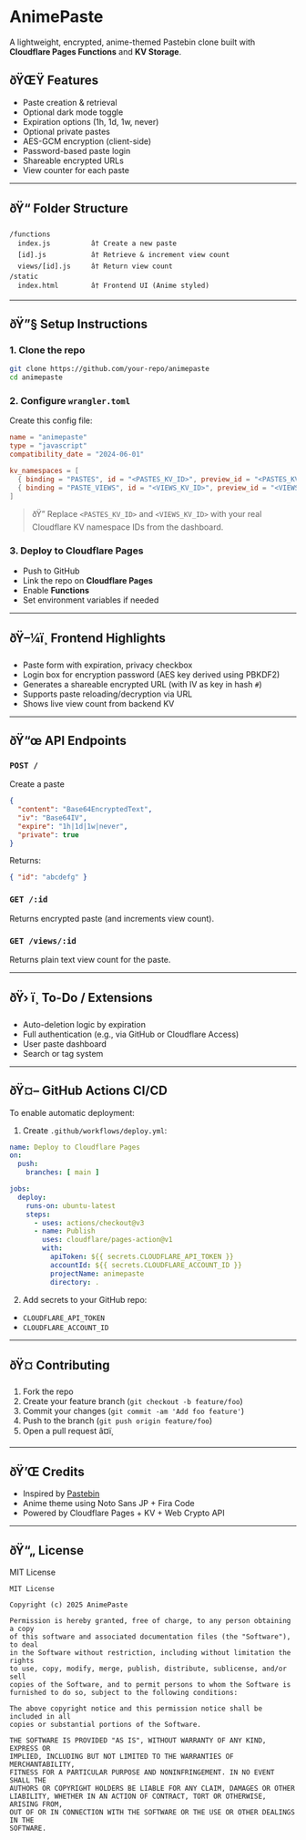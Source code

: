 # AnimePaste

A lightweight, encrypted, anime-themed Pastebin clone built with **Cloudflare Pages Functions** and **KV Storage**.

## ðŸŒŸ Features

- Paste creation & retrieval
- Optional dark mode toggle
- Expiration options (1h, 1d, 1w, never)
- Optional private pastes
- AES-GCM encryption (client-side)
- Password-based paste login
- Shareable encrypted URLs
- View counter for each paste

---

## ðŸ“ Folder Structure

```
/functions
  index.js          â† Create a new paste
  [id].js           â† Retrieve & increment view count
  views/[id].js     â† Return view count
/static
  index.html        â† Frontend UI (Anime styled)
```

---

## ðŸ”§ Setup Instructions

### 1. Clone the repo

```bash
git clone https://github.com/your-repo/animepaste
cd animepaste
```

### 2. Configure `wrangler.toml`

Create this config file:

```toml
name = "animepaste"
type = "javascript"
compatibility_date = "2024-06-01"

kv_namespaces = [
  { binding = "PASTES", id = "<PASTES_KV_ID>", preview_id = "<PASTES_KV_ID>" },
  { binding = "PASTE_VIEWS", id = "<VIEWS_KV_ID>", preview_id = "<VIEWS_KV_ID>" }
]
```

> ðŸ” Replace `<PASTES_KV_ID>` and `<VIEWS_KV_ID>` with your real Cloudflare KV namespace IDs from the dashboard.

### 3. Deploy to Cloudflare Pages

- Push to GitHub
- Link the repo on **Cloudflare Pages**
- Enable **Functions**
- Set environment variables if needed

---

## ðŸ–¼ï¸ Frontend Highlights

- Paste form with expiration, privacy checkbox
- Login box for encryption password (AES key derived using PBKDF2)
- Generates a shareable encrypted URL (with IV as key in hash `#`)
- Supports paste reloading/decryption via URL
- Shows live view count from backend KV

---

## ðŸ“œ API Endpoints

### `POST /`

Create a paste

```json
{
  "content": "Base64EncryptedText",
  "iv": "Base64IV",
  "expire": "1h|1d|1w|never",
  "private": true
}
```

Returns:

```json
{ "id": "abcdefg" }
```

### `GET /:id`

Returns encrypted paste (and increments view count).

### `GET /views/:id`

Returns plain text view count for the paste.

---

## ðŸ› ï¸ To-Do / Extensions

- Auto-deletion logic by expiration
- Full authentication (e.g., via GitHub or Cloudflare Access)
- User paste dashboard
- Search or tag system

---

## ðŸ¤– GitHub Actions CI/CD

To enable automatic deployment:

1. Create `.github/workflows/deploy.yml`:

```yaml
name: Deploy to Cloudflare Pages
on:
  push:
    branches: [ main ]

jobs:
  deploy:
    runs-on: ubuntu-latest
    steps:
      - uses: actions/checkout@v3
      - name: Publish
        uses: cloudflare/pages-action@v1
        with:
          apiToken: ${{ secrets.CLOUDFLARE_API_TOKEN }}
          accountId: ${{ secrets.CLOUDFLARE_ACCOUNT_ID }}
          projectName: animepaste
          directory: .
```

2. Add secrets to your GitHub repo:
- `CLOUDFLARE_API_TOKEN`
- `CLOUDFLARE_ACCOUNT_ID`

---

## ðŸ¤ Contributing

1. Fork the repo
2. Create your feature branch (`git checkout -b feature/foo`)
3. Commit your changes (`git commit -am 'Add foo feature'`)
4. Push to the branch (`git push origin feature/foo`)
5. Open a pull request â¤ï¸

---

## ðŸ’Œ Credits

- Inspired by [Pastebin](https://pastebin.com)
- Anime theme using Noto Sans JP + Fira Code
- Powered by Cloudflare Pages + KV + Web Crypto API

---

## ðŸ“„ License

MIT License

```
MIT License

Copyright (c) 2025 AnimePaste

Permission is hereby granted, free of charge, to any person obtaining a copy
of this software and associated documentation files (the "Software"), to deal
in the Software without restriction, including without limitation the rights
to use, copy, modify, merge, publish, distribute, sublicense, and/or sell
copies of the Software, and to permit persons to whom the Software is
furnished to do so, subject to the following conditions:

The above copyright notice and this permission notice shall be included in all
copies or substantial portions of the Software.

THE SOFTWARE IS PROVIDED "AS IS", WITHOUT WARRANTY OF ANY KIND, EXPRESS OR
IMPLIED, INCLUDING BUT NOT LIMITED TO THE WARRANTIES OF MERCHANTABILITY,
FITNESS FOR A PARTICULAR PURPOSE AND NONINFRINGEMENT. IN NO EVENT SHALL THE
AUTHORS OR COPYRIGHT HOLDERS BE LIABLE FOR ANY CLAIM, DAMAGES OR OTHER
LIABILITY, WHETHER IN AN ACTION OF CONTRACT, TORT OR OTHERWISE, ARISING FROM,
OUT OF OR IN CONNECTION WITH THE SOFTWARE OR THE USE OR OTHER DEALINGS IN THE
SOFTWARE.
```
